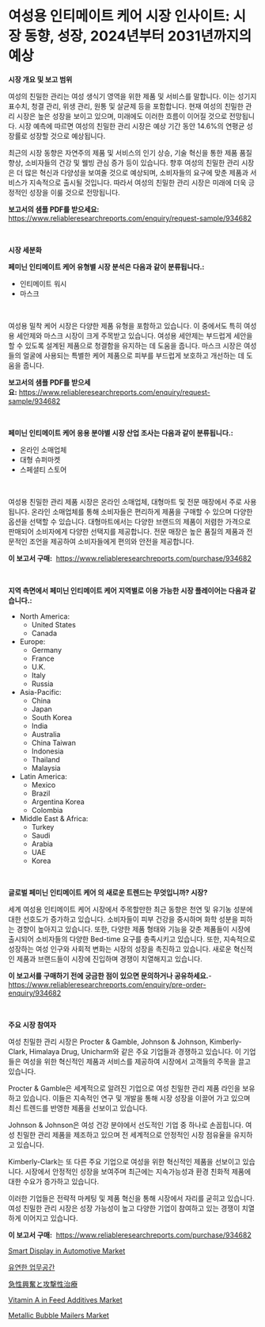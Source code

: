 <p><h1>여성용 인티메이트 케어 시장 인사이트: 시장 동향, 성장, 2024년부터 2031년까지의 예상</h1></p><p><strong>시장 개요 및 보고 범위</strong></p>
<p><p>여성의 친밀한 관리는 여성 생식기 영역을 위한 제품 및 서비스를 말합니다. 이는 성기지표수치, 청결 관리, 위생 관리, 원통 및 살균제 등을 포함합니다. 현재 여성의 친밀한 관리 시장은 높은 성장을 보이고 있으며, 미래에도 이러한 흐름이 이어질 것으로 전망됩니다. 시장 예측에 따르면 여성의 친밀한 관리 시장은 예상 기간 동안 14.6%의 연평균 성장률로 성장할 것으로 예상됩니다.</p><p>최근의 시장 동향은 자연주의 제품 및 서비스의 인기 상승, 기술 혁신을 통한 제품 품질 향상, 소비자들의 건강 및 웰빙 관심 증가 등이 있습니다. 향후 여성의 친밀한 관리 시장은 더 많은 혁신과 다양성을 보여줄 것으로 예상되며, 소비자들의 요구에 맞춘 제품과 서비스가 지속적으로 출시될 것입니다. 따라서 여성의 친밀한 관리 시장은 미래에 더욱 긍정적인 성장을 이룰 것으로 전망됩니다.</p></p>
<p><strong>보고서의 샘플 PDF를 받으세요:</strong> <a href="https://www.reliableresearchreports.com/enquiry/request-sample/934682">https://www.reliableresearchreports.com/enquiry/request-sample/934682</a></p>
<p>&nbsp;</p>
<p><strong>시장 세분화</strong></p>
<p><strong>페미닌 인티메이트 케어 유형별 시장 분석은 다음과 같이 분류됩니다.:</strong></p>
<p><ul><li>인티메이트 워시</li><li>마스크</li></ul></p>
<p>&nbsp;</p>
<p><p>여성용 밀착 케어 시장은 다양한 제품 유형을 포함하고 있습니다. 이 중에서도 특히 여성용 세안제와 마스크 시장이 크게 주목받고 있습니다. 여성용 세안제는 부드럽게 세안을 할 수 있도록 설계된 제품으로 청결함을 유지하는 데 도움을 줍니다. 마스크 시장은 여성들의 얼굴에 사용되는 특별한 케어 제품으로 피부를 부드럽게 보호하고 개선하는 데 도움을 줍니다.</p></p>
<p><strong>보고서의 샘플 PDF를 받으세요:</strong>&nbsp;<a href="https://www.reliableresearchreports.com/enquiry/request-sample/934682">https://www.reliableresearchreports.com/enquiry/request-sample/934682</a></p>
<p>&nbsp;</p>
<p><strong> 페미닌 인티메이트 케어 응용 분야별 시장 산업 조사는 다음과 같이 분류됩니다.:</strong></p>
<p><ul><li>온라인 소매업체</li><li>대형 슈퍼마켓</li><li>스페셜티 스토어</li></ul></p>
<p>&nbsp;</p>
<p><p>여성용 친밀한 관리 제품 시장은 온라인 소매업체, 대형마트 및 전문 매장에서 주로 사용됩니다. 온라인 소매업체를 통해 소비자들은 편리하게 제품을 구매할 수 있으며 다양한 옵션을 선택할 수 있습니다. 대형마트에서는 다양한 브랜드의 제품이 저렴한 가격으로 판매되어 소비자에게 다양한 선택지를 제공합니다. 전문 매장은 높은 품질의 제품과 전문적인 조언을 제공하여 소비자들에게 편의와 안전을 제공합니다.</p></p>
<p><strong>이 보고서 구매:</strong>&nbsp; <a href="https://www.reliableresearchreports.com/purchase/934682">https://www.reliableresearchreports.com/purchase/934682</a></p>
<p>&nbsp;</p>
<p><strong>지역 측면에서 페미닌 인티메이트 케어 지역별로 이용 가능한 시장 플레이어는 다음과 같습니다.:</strong></p>
<p><ul>
    <li>
        North America:
        <ul>
            <li>United States</li>
            <li>Canada</li>
        </ul>
    </li>
    <li>
        Europe:
        <ul>
            <li>Germany</li>
            <li>France</li>
            <li>U.K.</li>
            <li>Italy</li>
            <li>Russia</li>
        </ul>
    </li>
    <li>
        Asia-Pacific:
        <ul>
            <li>China</li>
            <li>Japan</li>
            <li>South Korea</li>
            <li>India</li>
            <li>Australia</li>
            <li>China Taiwan</li>
            <li>Indonesia</li>
            <li>Thailand</li>
            <li>Malaysia</li>
        </ul>
    </li>
    <li>
        Latin America:
        <ul>
            <li>Mexico</li>
            <li>Brazil</li>
            <li>Argentina Korea</li>
            <li>Colombia</li>
        </ul>
    </li>
    <li>
        Middle East & Africa:
        <ul>
            <li>Turkey</li>
            <li>Saudi</li>
            <li>Arabia</li>
            <li>UAE</li>
            <li>Korea</li>
        </ul>
    </li>
    </ul></p>
<p>&nbsp;</p>
<p><strong>글로벌 페미닌 인티메이트 케어 의 새로운 트렌드는 무엇입니까? 시장?</strong></p>
<p><p>세계 여성용 인티메이트 케어 시장에서 주목할만한 최근 동향은 천연 및 유기농 성분에 대한 선호도가 증가하고 있습니다. 소비자들이 피부 건강을 중시하며 화학 성분을 피하는 경향이 높아지고 있습니다. 또한, 다양한 제품 형태와 기능을 갖춘 제품들이 시장에 출시되어 소비자들의 다양한 Bed-time 요구를 충족시키고 있습니다. 또한, 지속적으로 성장하는 여성 인구와 사회적 변화는 시장의 성장을 촉진하고 있습니다. 새로운 혁신적인 제품과 브랜드들이 시장에 진입하며 경쟁이 치열해지고 있습니다.</p></p>
<p><strong>이 보고서를 구매하기 전에 궁금한 점이 있으면 문의하거나 공유하세요.</strong>- <a href="https://www.reliableresearchreports.com/enquiry/pre-order-enquiry/934682">https://www.reliableresearchreports.com/enquiry/pre-order-enquiry/934682</a></p>
<p>&nbsp;</p>
<p><strong>주요 시장 참여자</strong></p>
<p><p>여성 친밀한 관리 시장은 Procter & Gamble, Johnson & Johnson, Kimberly-Clark, Himalaya Drug, Unicharm와 같은 주요 기업들과 경쟁하고 있습니다. 이 기업들은 여성을 위한 혁신적인 제품과 서비스를 제공하여 시장에서 고객들의 주목을 끌고 있습니다.</p><p>Procter & Gamble은 세계적으로 알려진 기업으로 여성 친밀한 관리 제품 라인을 보유하고 있습니다. 이들은 지속적인 연구 및 개발을 통해 시장 성장을 이끌어 가고 있으며 최신 트렌드를 반영한 제품을 선보이고 있습니다. </p><p>Johnson & Johnson은 여성 건강 분야에서 선도적인 기업 중 하나로 손꼽힙니다. 여성 친밀한 관리 제품을 제조하고 있으며 전 세계적으로 안정적인 시장 점유율을 유지하고 있습니다. </p><p>Kimberly-Clark는 또 다른 주요 기업으로 여성을 위한 혁신적인 제품을 선보이고 있습니다. 시장에서 안정적인 성장을 보여주며 최근에는 지속가능성과 환경 친화적 제품에 대한 수요가 증가하고 있습니다.</p><p>이러한 기업들은 전략적 마케팅 및 제품 혁신을 통해 시장에서 자리를 굳히고 있습니다. 여성 친밀한 관리 시장은 성장 가능성이 높고 다양한 기업이 참여하고 있는 경쟁이 치열하게 이어지고 있습니다.</p></p>
<p><strong>이 보고서 구매:</strong>&nbsp;&nbsp;<a href="https://www.reliableresearchreports.com/purchase/934682">https://www.reliableresearchreports.com/purchase/934682</a></p>
<p><p><a href="https://rainy-horn-d69.notion.site/Smart-Display-in-Automotive-Market-Analysis-and-Market-Size-Global-Industry-Overview-Market-Segmen-856e6a27a79247c1a817c2f1ba674fe6">Smart Display in Automotive Market</a></p><p><a href="https://github.com/plelbej847484502/Market-Research-Report-List-1/blob/main/1619955184572.md">유연한 업무공간</a></p><p><a href="https://github.com/dzy793153605/Market-Research-Report-List-1/blob/main/8841539184548.md">急性興奮と攻撃性治療</a></p><p><a href="https://woozy-pyroraptor-a1f.notion.site/Vitamin-A-in-Feed-Additives-Market-Research-Report-Reveals-The-Latest-Trends-And-Opportunities-of-th-2edd6b51807546f0ac4c606820186938">Vitamin A in Feed Additives Market</a></p><p><a href="https://view.publitas.com/reportprime-1/metallic-bubble-mailers-market-research-report-unlocks-analysis-on-the-market-financial-status-market-size-and-market-revenue-upto-2031/">Metallic Bubble Mailers Market</a></p></p>
